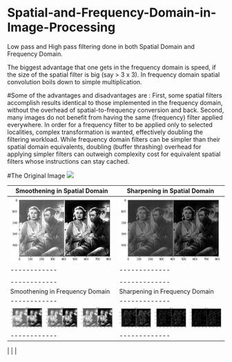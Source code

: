 # Spatial-and-Frequency-Domain-in-Image-Processing

Low pass and High pass filtering done in both Spatial Domain and Frequency Domain. 

The biggest advantage that one gets in the frequency domain is speed, if the size of the spatial filter is big (say > 3 x 3). In frequency domain spatial convolution boils down to simple multiplication.


#Some of the advantages and disadvantages are : 
First, some spatial filters accomplish results identical to those implemented in the frequency domain, without the overhead of spatial-to-frequency conversion and back.
Second, many images do not benefit from having the same (frequency) filter applied everywhere. In order for a frequency filter to be applied only to selected localities, complex transformation is wanted, effectively doubling the filtering workload. 
While frequency domain filters can be simpler than their spatial domain equivalents, doubling (buffer thrashing) overhead for applying simpler filters can outweigh complexity cost for equivalent spatial filters whose instructions can stay cached.


#The Original Image
<img src="final_pic.png" width="250">



| Smoothening in Spatial Domain     | Sharpening in Spatial Domain     |
|------------|-------------|
|<img src="smooth.png" width="250"> | <img src="sharp.png" width="250">|
|------------|-------------|
|             |                   |
|------------|-------------|
|Smoothening in Frequency Domain       | Sharpening in Frequency Domain    |
|------------|-------------|
|<img src="low pass frequency domain.png" width="250"> | <img src="high frequncy.png" width="250">|
|------------|-------------|

|            |               |
